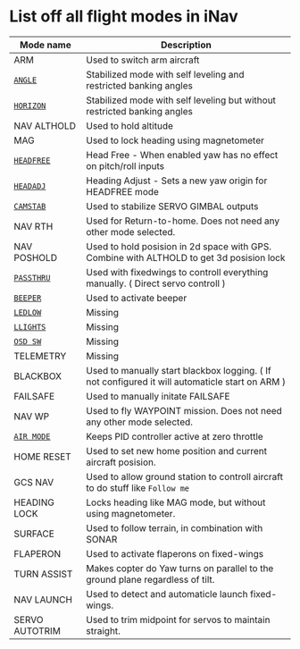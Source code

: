 # List off all flight modes in iNav

|  Mode name | Description |
|  ------ | ------ |
|  ARM | Used to switch arm aircraft |
|  [`ANGLE`](/iNavFlight/inav/wiki/Modes) | Stabilized mode with self leveling and restricted banking angles |
|  [`HORIZON`](/iNavFlight/inav/wiki/Modes)  | Stabilized mode with self leveling but without restricted banking angles |
|  NAV ALTHOLD | Used to hold altitude |
|  MAG | Used to lock heading using magnetometer |
|  [`HEADFREE`](/iNavFlight/inav/wiki/Modes) | Head Free - When enabled yaw has no effect on pitch/roll inputs |
|  [`HEADADJ`](/iNavFlight/inav/wiki/Modes) | Heading Adjust - Sets a new yaw origin for HEADFREE mode |
|  [`CAMSTAB`](/iNavFlight/inav/wiki/Modes) | Used to stabilize SERVO GIMBAL outputs |
|  NAV RTH | Used for Return-to-home. Does not need any other mode selected. |
|  NAV POSHOLD | Used to hold posision in 2d space with GPS. Combine with ALTHOLD to get 3d posision lock |
|  [`PASSTHRU`](/iNavFlight/inav/wiki/Modes) | Used with fixedwings to controll everything manually. ( Direct servo controll ) |
|  [`BEEPER`](/iNavFlight/inav/wiki/Modes) | Used to activate beeper |
|  [`LEDLOW`](/iNavFlight/inav/wiki/Modes) | Missing |
|  [`LLIGHTS`](/iNavFlight/inav/wiki/Modes) | Missing |
|  [`OSD SW`](/iNavFlight/inav/wiki/Modes) | Missing |
|  TELEMETRY | Missing |
|  BLACKBOX | Used to manually start blackbox logging. ( If not configured it will automaticle start on ARM ) |
|  FAILSAFE | Used to manually initate FAILSAFE |
|  NAV WP | Used to fly WAYPOINT mission. Does not need any other mode selected. |
|  [`AIR MODE`](/iNavFlight/inav/wiki/Modes) | Keeps PID controller active at zero throttle |
|  HOME RESET | Used to set new home position and current aircraft posision. |
|  GCS NAV | Used to allow ground station to controll aircraft to do stuff like `Follow me` |
|  HEADING LOCK | Locks heading like MAG mode, but without using magnetometer. |
|  SURFACE | Used to follow terrain, in combination with SONAR |
|  FLAPERON | Used to activate flaperons on fixed-wings |
|  TURN ASSIST | Makes copter do Yaw turns on parallel to the ground plane regardless of tilt. |
|  NAV LAUNCH | Used to detect and automaticle launch fixed-wings. |
|  SERVO AUTOTRIM | Used to trim midpoint for servos to maintain straight. |